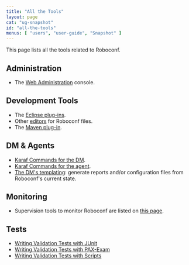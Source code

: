 ```yaml
---
title: "All the Tools"
layout: page
cat: "ug-snapshot"
id: "all-the-tools"
menus: [ "users", "user-guide", "Snapshot" ]
---
```


This page lists all the tools related to Roboconf.


## Administration

* The [Web Administration](web-administration.html) console.


## Development Tools

* The [Eclipse plug-ins](eclipse-plugins.html).
* Other [editors](editors.html) for Roboconf files.
* The [Maven plug-in](maven-plugin.html).


## DM &amp; Agents

* [Karaf Commands for the DM](karaf-commands-for-the-dm.html).
* [Karaf Commands for the agent](karaf-commands-for-the-agent.html).
* [The DM's templating](dm-templating.html): generate reports and/or configuration files from Roboconf's current state.


## Monitoring

* Supervision tools to monitor Roboconf are listed on [this page](monitoring-roboconf.html).


## Tests

* [Writing Validation Tests with JUnit](writing-validation-tests-with-junit.html)
* [Writing Validation Tests with PAX-Exam](writing-validation-tests-with-pax-exam.html)
* [Writing Validation Tests with Scripts](writing-validation-tests-with-scripts.html)
